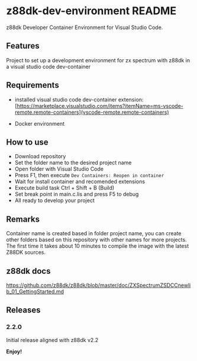 # z88dk-dev-environment README

z88dk Developer Container Environment for Visual Studio Code.

## Features

Project to set up a development environment for zx spectrum with z88dk in a visual studio code dev-container

## Requirements

-   installed visual studio code dev-container extension:
    [https://marketplace.visualstudio.com/items?itemName=ms-vscode-remote.remote-containers](vscode-remote.remote-containers)

-   Docker environment

## How to use

-   Download repository
-   Set the folder name to the desired project name
-   Open folder with Visual Studio Code
-   Press F1, then execute `Dev Containers: Reopen in container`
-   Wait for install container and recomended extensions
-   Execute build task Ctrl + Shift + B (Build)
-   Set break point in main.c.lis and press F5 to debug
-   All ready to develop your project

## Remarks

Container name is created based in folder project name, you can create other folders based on this repository with other names for more projects.
The first time it takes about 10 minutes to compile the image with the latest Z88DK sources.

## z88dk docs

https://github.com/z88dk/z88dk/blob/master/doc/ZXSpectrumZSDCCnewlib_01_GettingStarted.md

## Releases

### 2.2.0

Initial release aligned with z88dk v2.2

**Enjoy!**
